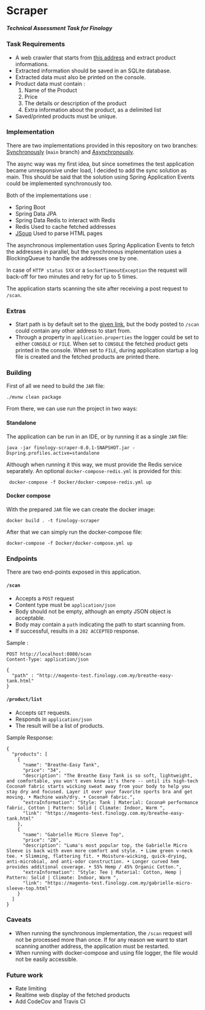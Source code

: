 # Scraper

<h5>Technical Assessment Task for Finology

### Task Requirements

* A web crawler that starts from [this address](http://magento-test.finology.com.my/breathe-easy-tank.html) and extract product informations.
* Extracted information should be saved in an SQLite database.
* Extracted data must also be printed on the console.
* Product data must contain :
    1. Name of the Product
    2. Price
    3. The details or description of the product
    4. Extra information about the product, as a delimited list
* Saved/printed products must be unique.

### Implementation
There are two implementations provided in this repository on two branches: [Synchronously](https://github.com/amaralani/finology-scraper) (<code>main</code> branch) and [Asynchronously](https://github.com/amaralani/finology-scraper/tree/async).

The async way was my first idea, but since sometimes the test application became unresponsive under load, I decided to add the sync solution as main. This should be said that the solution using Spring Application Events could be implemented synchronously too.

Both of the implementations use :
* Spring Boot
* Spring Data JPA
* Spring Data Redis to interact with Redis
* Redis Used to cache fetched addresses
* [JSoup](https://github.com/jhy/jsoup) Used to parse HTML pages 
 
The asynchronous implementation uses Spring Application Events to fetch the addresses in parallel, but the synchronous 
implementation uses a BlockingQueue to handle the addresses one by one. 

In case of <code>HTTP status 5XX</code> or a <code>SocketTimeoutException</code> the request will back-off for two minutes and retry for up to 5 times.

The application starts scanning the site after receiving a post request to <code>/scan</code>.

### Extras
* Start path is by default set to the [given link](http://magento-test.finology.com.my/breathe-easy-tank.html), but the body posted to <code>/scan</code> could contain any other address to start from.
* Through a property in <code>application.properties</code> the logger could be set to either <code>CONSOLE</code> or <code>FILE</code>.
When set to <code>CONSOLE</code> the fetched product gets printed in the console. When set to <code>FILE</code>, during application startup a log file is created and the fetched products are printed there.

### Building

First of all we need to build the <code>JAR</code> file:

    ./mvnw clean package

From there, we can use run the project in two ways:

#### Standalone
The application can be run in an IDE, or by running it as a single <code>JAR</code> file:

    java -jar finology-scraper-0.0.1-SNAPSHOT.jar -Dspring.profiles.active=standalone

Although when running it this way, we must provide the Redis service separately. An optional <code>docker-compose-redis.yml</code> is provided for this:

     docker-compose -f Docker/docker-compose-redis.yml up

#### Docker compose
With the prepared <code>JAR</code> file we can create the docker image:   

    docker build . -t finology-scraper

After that we can simply run the docker-compose file:

    docker-compose -f Docker/docker-compose.yml up
    
### Endpoints
There are two end-points exposed in this application.

#### <code>/scan</code> 
* Accepts a <code>POST</code> request
* Content type must be <code>application/json</code> 
* Body should not be empty, although an empty JSON object is acceptable.
* Body may contain a <code>path</code> indicating the path to start scanning from.
* If successful, results in a <code>202 ACCEPTED</code> response.

Sample :
````
POST http://localhost:8080/scan
Content-Type: application/json

{
  "path" : "http://magento-test.finology.com.my/breathe-easy-tank.html"
}
````
#### <code>/product/list</code>
* Accepts <code>GET</code> requests.
* Responds in <code>application/json</code>
* The result will be a list of products.

Sample Response:
````
{
  "products": [
    {
      "name": "Breathe-Easy Tank",
      "price": "34",
      "description": "The Breathe Easy Tank is so soft, lightweight, and comfortable, you won't even know it's there -- until its high-tech Cocona® fabric starts wicking sweat away from your body to help you stay dry and focused. Layer it over your favorite sports bra and get moving. • Machine wash/dry. • Cocona® fabric.",
      "extraInformation": "Style: Tank | Material: Cocona® performance fabric, Cotton | Pattern: Solid | Climate: Indoor, Warm ",
      "link": "https://magento-test.finology.com.my/breathe-easy-tank.html"
    },
    {
      "name": "Gabrielle Micro Sleeve Top",
      "price": "28",
      "description": "Luma's most popular top, the Gabrielle Micro Sleeve is back with even more comfort and style. • Lime green v-neck tee. • Slimming, flattering fit. • Moisture-wicking, quick-drying, anti-microbial, and anti-odor construction. • Longer curved hem provides additional coverage. • 55% Hemp / 45% Organic Cotton.",
      "extraInformation": "Style: Tee | Material: Cotton, Hemp | Pattern: Solid | Climate: Indoor, Warm ",
      "link": "https://magento-test.finology.com.my/gabrielle-micro-sleeve-top.html"
    }
  ]
}
````
### Caveats
* When running the synchronous implementation, the <code>/scan</code> request will not be processed more than once. If for any reason we want to start scanning another address, the application must be restarted.
* When running with docker-compose and using file logger, the file would not be easily accessible. 

### Future work
* Rate limiting
* Realtime web display of the fetched products 
* Add CodeCov and Travis CI